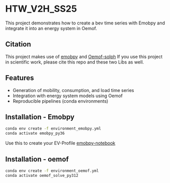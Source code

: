 # HTW_V2H_SS25
This project demonstrates how to create a bev time series with Emobpy and integrate it into an energy system in Oemof.

## Citation

This project makes use of [emobpy](https://gitlab.com/diw-evu/emobpy/emobpy)
and [Oemof-solph](https://github.com/oemof/oemof-solph)
If you use this project in scientific work, please cite this repo and these two Libs as well.


## Features
- Generation of mobility, consumption, and load time series  
- Integration with energy system models using Oemof  
- Reproducible pipelines (conda environments)  

## Installation - Emobpy
```bash
conda env create -f environment_emobpy.yml
conda activate emobpy_py36
```
Use this to create your EV-Profile [emobpy-notebook](https://github.com/Alaadin17/HTW_V2H_SS25/blob/main/models/emobpy/notebooks/emobpy.ipynb)

## Installation - oemof
```bash
conda env create -f environment_oemof.yml
conda activate oemof_solve_py312
```
